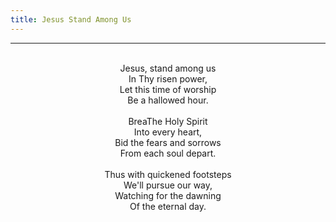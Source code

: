 ```yaml
---
title: Jesus Stand Among Us
---
```


---
<center>
<br/>
Jesus, stand among us<br/>
In Thy risen power,<br/>
Let this time of worship<br/>
Be a hallowed hour.<br/>
<br/>
BreaThe Holy Spirit<br/>
Into every heart,<br/>
Bid the fears and sorrows<br/>
From each soul depart.<br/>
<br/>
Thus with quickened footsteps<br/>
We'll pursue our way,<br/>
Watching for the dawning<br/>
Of the eternal day.<br/>

</center>